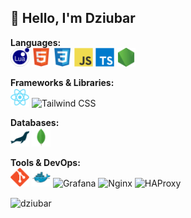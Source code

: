 <h2>👋 Hello, I'm Dziubar</h2>

<p>
  <strong>Languages:</strong><br>
  <img src="https://raw.githubusercontent.com/devicons/devicon/master/icons/lua/lua-original.svg" width="30" alt="Lua" title="Lua">
  <img src="https://raw.githubusercontent.com/devicons/devicon/master/icons/html5/html5-original.svg" width="30" alt="HTML" title="HTML5">
  <img src="https://raw.githubusercontent.com/devicons/devicon/master/icons/css3/css3-original.svg" width="30" alt="CSS" title="CSS3">
  <img src="https://raw.githubusercontent.com/devicons/devicon/master/icons/javascript/javascript-original.svg" width="30" alt="JavaScript" title="JavaScript">
  <img src="https://raw.githubusercontent.com/devicons/devicon/master/icons/typescript/typescript-original.svg" width="30" alt="TypeScript" title="TypeScript">
  <img src="https://raw.githubusercontent.com/devicons/devicon/master/icons/nodejs/nodejs-original.svg" width="30" alt="Node.js" title="Node.js">
</p>

<p>
  <strong>Frameworks & Libraries:</strong><br>
  <img src="https://raw.githubusercontent.com/devicons/devicon/master/icons/react/react-original.svg" width="30" alt="React" title="React">
  <img src="https://www.vectorlogo.zone/logos/tailwindcss/tailwindcss-icon.svg" width="30" alt="Tailwind CSS" title="Tailwind CSS">
</p>

<p>
  <strong>Databases:</strong><br>
  <img src="https://raw.githubusercontent.com/devicons/devicon/master/icons/mariadb/mariadb-original.svg" width="30" alt="MariaDB" title="MariaDB">
  <img src="https://raw.githubusercontent.com/devicons/devicon/master/icons/mongodb/mongodb-original.svg" width="30" alt="MongoDB" title="MongoDB">
</p>

<p>
  <strong>Tools & DevOps:</strong><br>
  <img src="https://raw.githubusercontent.com/devicons/devicon/master/icons/git/git-original.svg" width="30" alt="Git" title="Git">
  <img src="https://raw.githubusercontent.com/devicons/devicon/master/icons/docker/docker-original.svg" width="30" alt="Docker" title="Docker">
  <img src="https://www.vectorlogo.zone/logos/grafana/grafana-icon.svg" width="30" alt="Grafana" title="Grafana">
  <img src="https://www.vectorlogo.zone/logos/nginx/nginx-icon.svg" width="30" alt="Nginx" title="Nginx">
  <img src="https://www.vectorlogo.zone/logos/haproxy/haproxy-icon.svg" width="30" alt="HAProxy" title="HAProxy">
</p>

<img align="center" src="https://github-readme-stats.vercel.app/api/wakatime?username=dziubar&layout=compact&show_icons=true" alt="dziubar" />
